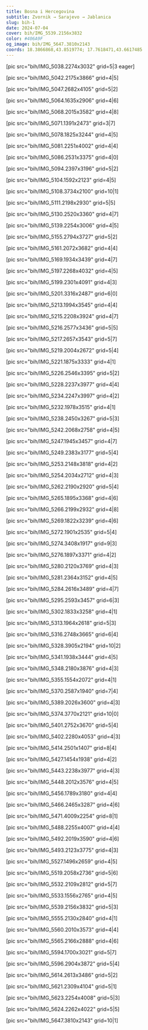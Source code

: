 ```yaml
---
title: Bosna i Hercegovina
subtitle: Zvornik → Sarajevo → Jablanica
slug: bih-1
date: 2024-07-04
cover: bih/IMG_5539.2156x3832
color: #406A9F
og_image: bih/IMG_5647.3810x2143
coords: 18.3866868,43.8519774; 17.7618471,43.6617485
---
```


[pic src="bih/IMG_5038.2274x3032" grid=5|3 eager]

[pic src="bih/IMG_5042.2175x3866" grid=4|5]

[pic src="bih/IMG_5047.2682x4105" grid=5|2]

[pic src="bih/IMG_5064.1635x2906" grid=4|6]

[pic src="bih/IMG_5068.2015x3582" grid=4|8]

[pic src="bih/IMG_5071.1391x2473" grid=3|7]

[pic src="bih/IMG_5078.1825x3244" grid=4|5]

[pic src="bih/IMG_5081.2251x4002" grid=4|4]

[pic src="bih/IMG_5086.2531x3375" grid=4|0]

[pic src="bih/IMG_5094.2397x3196" grid=5|2]

[pic src="bih/IMG_5104.1592x2123" grid=4|5]

[pic src="bih/IMG_5108.3734x2100" grid=10|1]

[pic src="bih/IMG_5111.2198x2930" grid=5|5]

[pic src="bih/IMG_5130.2520x3360" grid=4|7]

[pic src="bih/IMG_5139.2254x3006" grid=4|5]

[pic src="bih/IMG_5155.2794x3727" grid=5|2]

[pic src="bih/IMG_5161.2072x3682" grid=4|4]

[pic src="bih/IMG_5169.1934x3439" grid=4|7]

[pic src="bih/IMG_5197.2268x4032" grid=4|5]

[pic src="bih/IMG_5199.2301x4091" grid=4|3]

[pic src="bih/IMG_5201.3316x2487" grid=6|0]

[pic src="bih/IMG_5213.1994x3545" grid=4|4]

[pic src="bih/IMG_5215.2208x3924" grid=4|7]

[pic src="bih/IMG_5216.2577x3436" grid=5|5]

[pic src="bih/IMG_5217.2657x3543" grid=5|7]

[pic src="bih/IMG_5219.2004x2672" grid=5|4]

[pic src="bih/IMG_5221.1875x3333" grid=4|1]

[pic src="bih/IMG_5226.2546x3395" grid=5|2]

[pic src="bih/IMG_5228.2237x3977" grid=4|4]

[pic src="bih/IMG_5234.2247x3997" grid=4|2]

[pic src="bih/IMG_5232.1978x3515" grid=4|1]

[pic src="bih/IMG_5238.2450x3267" grid=5|3]

[pic src="bih/IMG_5242.2068x2758" grid=4|5]

[pic src="bih/IMG_5247.1945x3457" grid=4|7]

[pic src="bih/IMG_5249.2383x3177" grid=5|4]

[pic src="bih/IMG_5253.2148x3818" grid=4|2]

[pic src="bih/IMG_5254.2034x2712" grid=4|3]

[pic src="bih/IMG_5262.2190x2920" grid=5|4]

[pic src="bih/IMG_5265.1895x3368" grid=4|6]

[pic src="bih/IMG_5266.2199x2932" grid=4|8]

[pic src="bih/IMG_5269.1822x3239" grid=4|6]

[pic src="bih/IMG_5272.1901x2535" grid=5|4]

[pic src="bih/IMG_5274.3408x1917" grid=9|3]

[pic src="bih/IMG_5276.1897x3371" grid=4|2]

[pic src="bih/IMG_5280.2120x3769" grid=4|3]

[pic src="bih/IMG_5281.2364x3152" grid=4|5]

[pic src="bih/IMG_5284.2616x3489" grid=4|7]

[pic src="bih/IMG_5295.2593x3457" grid=6|3]

[pic src="bih/IMG_5302.1833x3258" grid=4|1]

[pic src="bih/IMG_5313.1964x2618" grid=5|3]

[pic src="bih/IMG_5316.2748x3665" grid=6|4]

[pic src="bih/IMG_5328.3905x2194" grid=10|2]

[pic src="bih/IMG_5341.1938x3444" grid=4|5]

[pic src="bih/IMG_5348.2180x3876" grid=4|3]

[pic src="bih/IMG_5355.1554x2072" grid=4|1]

[pic src="bih/IMG_5370.2587x1940" grid=7|4]

[pic src="bih/IMG_5389.2026x3600" grid=4|3]

[pic src="bih/IMG_5374.3770x2121" grid=10|0]

[pic src="bih/IMG_5401.2752x3670" grid=5|4]

[pic src="bih/IMG_5402.2280x4053" grid=4|3]

[pic src="bih/IMG_5414.2501x1407" grid=8|4]

[pic src="bih/IMG_5427.1454x1938" grid=4|2]

[pic src="bih/IMG_5443.2238x3977" grid=4|3]

[pic src="bih/IMG_5448.2012x3576" grid=4|5]

[pic src="bih/IMG_5456.1789x3180" grid=4|4]

[pic src="bih/IMG_5466.2465x3287" grid=4|6]

[pic src="bih/IMG_5471.4009x2254" grid=8|1]

[pic src="bih/IMG_5488.2255x4007" grid=4|4]

[pic src="bih/IMG_5492.2019x3590" grid=4|6]

[pic src="bih/IMG_5493.2123x3775" grid=4|3]

[pic src="bih/IMG_5527.1496x2659" grid=4|5]

[pic src="bih/IMG_5519.2058x2736" grid=5|6]

[pic src="bih/IMG_5532.2109x2812" grid=5|7]

[pic src="bih/IMG_5533.1556x2765" grid=4|5]

[pic src="bih/IMG_5539.2156x3832" grid=5|3]

[pic src="bih/IMG_5555.2130x2840" grid=4|1]

[pic src="bih/IMG_5560.2010x3573" grid=4|4]

[pic src="bih/IMG_5565.2166x2888" grid=4|6]

[pic src="bih/IMG_5594.1700x3021" grid=5|7]

[pic src="bih/IMG_5596.2904x3872" grid=5|4]

[pic src="bih/IMG_5614.2613x3486" grid=5|2]

[pic src="bih/IMG_5621.2309x4104" grid=5|1]

[pic src="bih/IMG_5623.2254x4008" grid=5|3]

[pic src="bih/IMG_5624.2262x4022" grid=5|5]

[pic src="bih/IMG_5647.3810x2143" grid=10|1]
